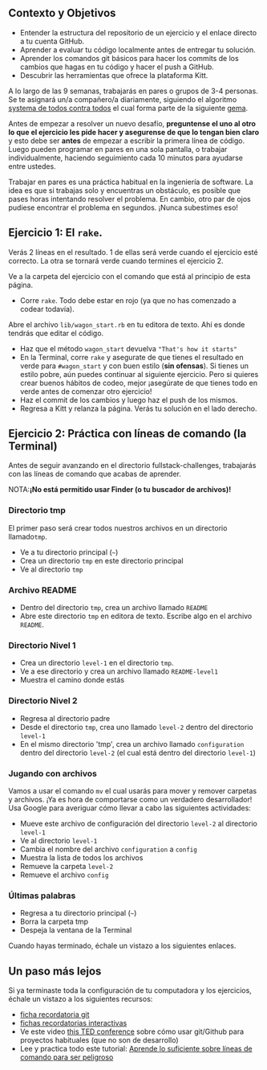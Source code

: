 ## Contexto y Objetivos

* Entender la estructura del repositorio de un ejercicio y el enlace directo a tu cuenta GitHub.
* Aprender a evaluar tu código localmente antes de entregar tu solución.
* Aprender los comandos git básicos para hacer los commits de los cambios que hagas en tu código y hacer el push a GitHub.
* Descubrir las herramientas que ofrece la plataforma Kitt.

A lo largo de las 9 semanas, trabajarás en pares o grupos de 3-4 personas. Se te asignará un/a compañero/a diariamente, siguiendo el algoritmo [systema de todos contra todos](http://en.wikipedia.org/wiki/Round-robin_tournament) el cual forma parte de la siguiente [gema](https://github.com/ssaunier/round_robin_tournament).

Antes de empezar a resolver un nuevo desafío, **preguntense el uno al otro lo que el ejercicio les pide hacer y asegurense de que lo tengan bien claro** y esto debe ser **antes** de empezar a escribir la primera línea de código. Luego pueden programar en pares en una sola pantalla, o trabajar individualmente, haciendo seguimiento cada 10 minutos para ayudarse entre ustedes.

Trabajar en pares es una práctica habitual en la ingeniería de software. La idea es que si trabajas solo y encuentras un obstáculo, es posible que pases horas intentando resolver el problema. En cambio, otro par de ojos pudiese encontrar el problema en segundos. ¡Nunca subestimes eso!

## Ejercicio 1: El `rake`.

Verás 2 líneas en el resultado. 1 de ellas será verde cuando el ejercicio esté correcto. La otra se tornará verde cuando termines el ejercicio 2.

Ve a la carpeta del ejercicio con el comando que está al principio de esta página.

* Corre `rake`. Todo debe estar en rojo (ya que no has comenzado a codear todavía).

Abre el archivo `lib/wagon_start.rb` en tu editora de texto. Ahí es donde tendrás que editar el código.

* Haz que el método `wagon_start` devuelva `"That's how it starts"`
* En la Terminal, corre `rake` y asegurate de que tienes el resultado en verde para `#wagon_start` y con buen estilo (**sin ofensas**). Si tienes un estilo pobre, aún puedes continuar al siguiente ejercicio. Pero si quieres crear buenos hábitos de codeo, mejor ¡asegúrate de que tienes todo en verde antes de comenzar otro ejercicio!
* Haz el commit de los cambios y luego haz el push de los mismos.
* Regresa a Kitt y relanza la página. Verás tu solución en el lado derecho.

## Ejercicio 2: Práctica con líneas de comando (la Terminal)

Antes de seguir avanzando en el directorio fullstack-challenges, trabajarás con las líneas de comando que acabas de aprender.

NOTA:**¡No está permitido usar Finder (o tu buscador de archivos)!**

### Directorio tmp

El primer paso será crear todos nuestros archivos en un directorio llamado`tmp`.

* Ve a tu directorio principal (`~`)
* Crea un directorio `tmp` en este directorio principal
* Ve al directorio `tmp`

### Archivo README

* Dentro del directorio `tmp`, crea un archivo llamado `README`
* Abre este directorio `tmp` en editora de texto. Escribe algo en el archivo `README`.

### Directorio Nivel 1

* Crea un directorio `level-1` en el directorio `tmp`.
* Ve a ese directorio y crea un archivo llamado `README-level1`
* Muestra el camino donde estás

### Directorio Nivel 2

* Regresa al directorio padre
* Desde el directorio `tmp`, crea uno llamado `level-2` dentro del directorio `level-1`
* En el mismo directorio 'tmp', crea un archivo llamado `configuration` dentro del directorio `level-2` (el cual está dentro del directorio `level-1`)

### Jugando con archivos

Vamos a usar el comando `mv` el cual usarás para mover y remover carpetas y archivos.
¡Ya es hora de comportarse como un verdadero desarrollador! Usa Google para averiguar cómo llevar a cabo las siguientes actividades:

* Mueve este archivo de configuración del directorio `level-2` al directorio `level-1`
* Ve al directorio `level-1`
* Cambia el nombre del archivo `configuration` a `config`
* Muestra la lista de todos los archivos
* Remueve la carpeta `level-2`
* Remueve el archivo `config`

### Últimas palabras

* Regresa a tu directorio principal (`~`)
* Borra la carpeta tmp
* Despeja la ventana de la Terminal

Cuando hayas terminado, échale un vistazo a los siguientes enlaces.

## Un paso más lejos

Si ya terminaste toda la configuración de tu computadora y los ejercicios, échale un vistazo a los siguientes recursos:

* [ficha recordatoria git](http://rogerdudler.github.io/git-guide/files/git_cheat_sheet.pdf)
* [fichas recordatorias interactivas](http://www.ndpsoftware.com/git-cheatsheet.html)
* Ve este video [this TED conference](http://www.ted.com/talks/clay_shirky_how_the_internet_will_one_day_transform_government.html) sobre cómo usar git/Github para proyectos habituales (que no son de desarrollo)
* Lee y practica todo este tutorial: [Aprende lo suficiente sobre líneas de comando para ser peligroso](http://www.learnenough.com/command-line/)
